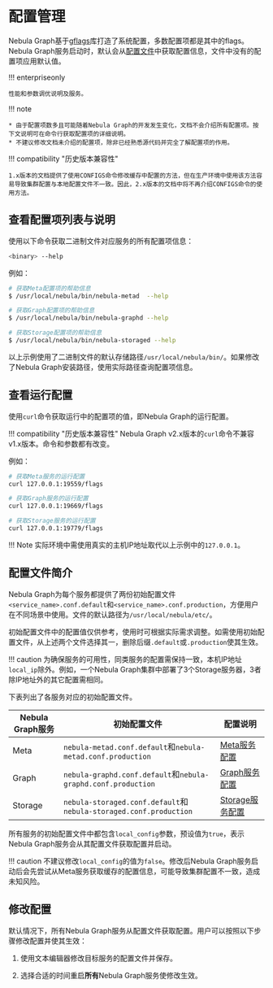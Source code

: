 # 配置管理

Nebula Graph基于[gflags](https://gflags.github.io/gflags/)库打造了系统配置，多数配置项都是其中的flags。Nebula Graph服务启动时，默认会从[配置文件](#_4)中获取配置信息，文件中没有的配置项应用默认值。

!!! enterpriseonly

    性能和参数调优说明及服务。

!!! note

    * 由于配置项数多且可能随着Nebula Graph的开发发生变化，文档不会介绍所有配置项。按下文说明可在命令行获取配置项的详细说明。
    * 不建议修改文档未介绍的配置项，除非已经熟悉源代码并完全了解配置项的作用。

!!! compatibility "历史版本兼容性"

    1.x版本的文档提供了使用CONFIGS命令修改缓存中配置的方法，但在生产环境中使用该方法容易导致集群配置与本地配置文件不一致。因此，2.x版本的文档中将不再介绍CONFIGS命令的使用方法。

## 查看配置项列表与说明

使用以下命令获取二进制文件对应服务的所有配置项信息：

```bash
<binary> --help
```

例如：

```bash
# 获取Meta配置项的帮助信息
$ /usr/local/nebula/bin/nebula-metad  --help

# 获取Graph配置项的帮助信息
$ /usr/local/nebula/bin/nebula-graphd --help

# 获取Storage配置项的帮助信息
$ /usr/local/nebula/bin/nebula-storaged --help
```

以上示例使用了二进制文件的默认存储路径`/usr/local/nebula/bin/`。如果修改了Nebula Graph安装路径，使用实际路径查询配置项信息。

## 查看运行配置

使用`curl`命令获取运行中的配置项的值，即Nebula Graph的运行配置。

!!! compatibility "历史版本兼容性"
    Nebula Graph v2.x版本的`curl`命令不兼容v1.x版本。命令和参数都有改变。

例如：

```bash
# 获取Meta服务的运行配置
curl 127.0.0.1:19559/flags

# 获取Graph服务的运行配置
curl 127.0.0.1:19669/flags

# 获取Storage服务的运行配置
curl 127.0.0.1:19779/flags
```

!!! Note
    实际环境中需使用真实的主机IP地址取代以上示例中的`127.0.0.1`。

## 配置文件简介

Nebula Graph为每个服务都提供了两份初始配置文件`<service_name>.conf.default`和`<service_name>.conf.production`，方便用户在不同场景中使用。文件的默认路径为`/usr/local/nebula/etc/`。

初始配置文件中的配置值仅供参考，使用时可根据实际需求调整。如需使用初始配置文件，从上述两个文件选择其一，删除后缀`.default`或`.production`使其生效。

!!! caution
    为确保服务的可用性，同类服务的配置需保持一致，本机IP地址`local_ip`除外。例如，一个Nebula Graph集群中部署了3个Storage服务器，3者除IP地址外的其它配置需相同。

下表列出了各服务对应的初始配置文件。

| Nebula Graph服务 | 初始配置文件 | 配置说明 |
| - | - | - |
| Meta | `nebula-metad.conf.default`和`nebula-metad.conf.production` | [Meta服务配置](2.meta-config.md) |
| Graph | `nebula-graphd.conf.default`和`nebula-graphd.conf.production` | [Graph服务配置](3.graph-config.md) |
| Storage | `nebula-storaged.conf.default`和`nebula-storaged.conf.production` | [Storage服务配置](4.storage-config.md) |

所有服务的初始配置文件中都包含`local_config`参数，预设值为`true`，表示Nebula Graph服务会从其配置文件获取配置并启动。

!!! caution
    不建议修改`local_config`的值为`false`。修改后Nebula Graph服务启动后会先尝试从Meta服务获取缓存的配置信息，可能导致集群配置不一致，造成未知风险。

## 修改配置

默认情况下，所有Nebula Graph服务从配置文件获取配置。用户可以按照以下步骤修改配置并使其生效：

1. 使用文本编辑器修改目标服务的配置文件并保存。

2. 选择合适的时间重启**所有**Nebula Graph服务使修改生效。
